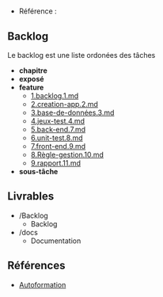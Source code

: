 #  

- Référence :   

 

## Backlog 

Le backlog est une liste ordonées des tâches 

- **chapitre** 
- **exposé** 
- **feature** 
  - [1.backlog.1.md](./Backlog/feature/1.backlog.1.md) 
  - [2.creation-app.2.md](./Backlog/feature/2.creation-app.2.md) 
  - [3.base-de-données.3.md](./Backlog/feature/3.base-de-données.3.md) 
  - [4.jeux-test.4.md](./Backlog/feature/4.jeux-test.4.md) 
  - [5.back-end.7.md](./Backlog/feature/5.back-end.7.md) 
  - [6.unit-test.8.md](./Backlog/feature/6.unit-test.8.md) 
  - [7.front-end.9.md](./Backlog/feature/7.front-end.9.md) 
  - [8.Règle-gestion.10.md](./Backlog/feature/8.Règle-gestion.10.md) 
  - [9.rapport.11.md](./Backlog/feature/9.rapport.11.md) 
- **sous-tâche** 
## Livrables 

 

- /Backlog 
  - Backlog 
- /docs 
  - Documentation 
## Références 

 

- [Autoformation](#) 

